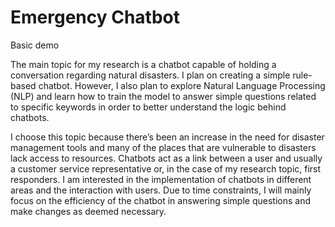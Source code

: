# Emergency Chatbot

Basic demo

The main topic for my research is a chatbot capable of holding a conversation regarding natural disasters. I plan on creating a simple rule-based chatbot. However, I also plan to explore Natural Language Processing (NLP) and learn how to train the model to answer simple questions related to specific keywords in order to better understand the logic behind chatbots.

I choose this topic because there’s been an increase in the need for disaster management tools and many of the places that are vulnerable to disasters lack access to resources. Chatbots act as a link between a user and usually a customer service representative or, in the case of my research topic, first responders. I am interested in the implementation of chatbots in different areas and the interaction with users. Due to time constraints, I will mainly focus on the efficiency of the chatbot in answering simple questions and make changes as deemed necessary.
